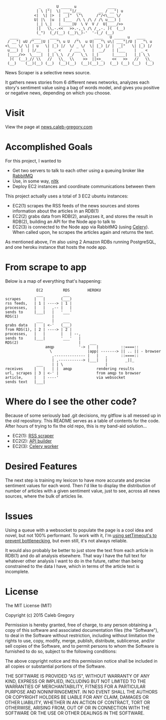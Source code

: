 ```
               _   _   U _____ u              ____
              | \ |"|  \| ___"|/__        __ / __"| u
             <|  \| |>  |  _|"  \"\      /"/<\___ \/
             U| |\  |u  | |___  /\ \ /\ / /\ u___) |
              |_| \_|   |_____|U  \ V  V /  U|____/>>
              ||   \\,-.<<   >>.-,_\ /\ /_,-. )(  (__)
              (_")  (_/(__) (__)\_)-'  '-(_/ (__)
  ____      ____    ____        _       ____   U _____ u   ____
 / __"| uU /"___|U |  _"\ u U  /"\  u U|  _"\ u\| ___"|/U |  _"\ u
<\___ \/ \| | u   \| |_) |/  \/ _ \/  \| |_) |/ |  _|"   \| |_) |/
 u___) |  | |/__   |  _ <    / ___ \   |  __/   | |___    |  _ <
 |____/>>  \____|  |_| \_\  /_/   \_\  |_|      |_____|   |_| \_\
  )(  (__)_// \\   //   \\_  \\    >>  ||>>_    <<   >>   //   \\_
 (__)    (__)(__) (__)  (__)(__)  (__)(__)__)  (__) (__) (__)  (__)
```

News Scraper is a selective news source.

It gathers news stories from 6 different news networks, analyzes each
story's sentiment value using a bag of words model, and gives you
positive or negative news, depending on which you choose.

# Visit
View the page at [news.caleb-gregory.com](http://news.caleb-gregory.com)

# Accomplished Goals
For this project, I wanted to
- Get two servers to talk to each other using a queuing broker like
  [RabbitMQ](http://www.rabbitmq.com/)
- Use, in some way, [nltk](http://www.nltk.org/)
- Deploy EC2 instances and coordinate communications between them

This project actually uses a total of 3 EC2 ubuntu instances:
- EC2(1) scrapes the RSS feeds of the news sources and stores information about
the articles in an RDB(1)
- EC2(2) grabs data from RDB(2), analyzses it, and stores the result in RDB(2), building an API for the Node app to talk to
- EC2(3) is connected to the Node app via RabbitMQ (using [Celery](http://www.celeryproject.org/)). When called upon, he scrapes the articles again and returns the text.

As mentioned above, I'm also using 2 Amazon RDBs running PostgreSQL, and one heroku instance that hosts the node app.

# From scrape to app
Below is a map of everything that's happening:
```
              EC2         RDS        HEROKU
              ___         ___
scrapes      |   |       (___)
rss feeds,   | 1 | ----> | 1 |
processes,   |   |   ,-- |   |
sends to     |___|   |   '___'
RDS(1)               |
              ___    |    ___
grabs data   |   | <-'   (___)
from RDS(1), | 2 | ----> | 2 |
processes,   |   |       |   | --,
sends to     |___|       '___'   |
RDS(2)                           |    ___
                  amqp           '-> |   |          ::====::
                    \                |app| -------> || .. || - browser
                     ,-------------- |   |   ,      ::====::
                     | ,-----------> |___|   |        _||_
              ___    | | \                   |
receives     |   |   | |  amqp           rendering results
url, scrapes | 3 | <-' |                 from amqp to browser
article,     |   | ----'                 via websocket
sends text   |___|
```

# Where do I see the other code?
Because of some seriously bad .git decisions, my gitflow is all messed
up in the old repository. This README serves as a table of contents
for the code. After hours of trying to fix the old repo, this is my
band-aid solution...

- EC2(1): [RSS
  scraper](https://github.com/calebgregory/entities/tree/scraper/scraper)
- EC2(2): [API
  builder](https://github.com/calebgregory/entities/tree/api_source/api_source)
- EC2(3): [Celery
  worker](https://github.com/calebgregory/entities/tree/python_server/python_server)

# Desired Features
The next step is training my lexicon to have more accurate and precise
sentiment values for each word. Then I'd like to display the
distribution of number of articles with a given sentiment value, just to see,
across all news sources, where the bulk of articles lie.

# Issues
Using a queue with a websocket to populate the page is a cool idea and
novel, but not 100% performant. To work with it, I'm [using setTimeout's
to prevent bottlenecking](https://github.com/calebgregory/newscraper_app/blob/master/app/news/messenger.js#L26-L40), but even still, it's not always reliable.

It would also probably be better to just store the text from each
article in RDB(1) and do all analysis elsewhere. That way I have the
full text for whatever other analysis I want to do in the future, rather
than being constrained to the data I have, which in terms of the article
text is incomplete.

# License
The MIT License (MIT)

Copyright (c) 2015 Caleb Gregory

Permission is hereby granted, free of charge, to any person obtaining a
copy of this software and associated documentation files (the
"Software"), to deal in the Software without restriction, including
without limitation the rights to use, copy, modify, merge, publish,
distribute, sublicense, and/or sell copies of the Software, and to
permit persons to whom the Software is furnished to do so, subject to
the following conditions:

The above copyright notice and this permission notice shall be included
in all copies or substantial portions of the Software.

THE SOFTWARE IS PROVIDED "AS IS", WITHOUT WARRANTY OF ANY KIND, EXPRESS
OR IMPLIED, INCLUDING BUT NOT LIMITED TO THE WARRANTIES OF
MERCHANTABILITY, FITNESS FOR A PARTICULAR PURPOSE AND NONINFRINGEMENT.
IN NO EVENT SHALL THE AUTHORS OR COPYRIGHT HOLDERS BE LIABLE FOR ANY
CLAIM, DAMAGES OR OTHER LIABILITY, WHETHER IN AN ACTION OF CONTRACT,
TORT OR OTHERWISE, ARISING FROM, OUT OF OR IN CONNECTION WITH THE
SOFTWARE OR THE USE OR OTHER DEALINGS IN THE SOFTWARE.
